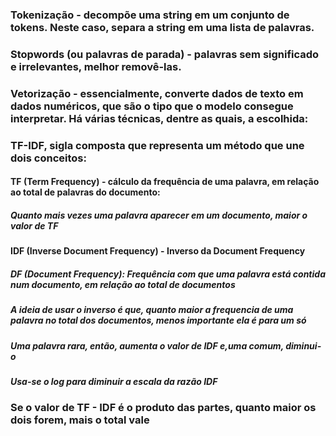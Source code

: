### Tokenização - decompõe uma string em um conjunto de tokens. Neste caso, separa a string em uma lista de palavras.

### Stopwords (ou palavras de parada) - palavras sem significado e irrelevantes, melhor removê-las.

###  Vetorização - essencialmente, converte dados de texto em dados numéricos, que são o tipo que o modelo consegue interpretar. Há várias técnicas, dentre as quais, a escolhida:

### TF-IDF, sigla composta que representa um método que une dois conceitos:

#### TF (Term Frequency) - cálculo da frequência de uma palavra, em relação ao total de palavras do documento:
##### Quanto mais vezes uma palavra aparecer em um documento, maior o valor de TF 
#### IDF (Inverse Document Frequency) - Inverso da Document Frequency
##### DF (Document Frequency): Frequência com que uma palavra está contida num documento, em relação ao total de documentos
##### A ideia de usar o inverso é que, quanto maior a frequencia de uma palavra no total dos documentos, menos importante ela é para um só
##### Uma palavra rara, então, aumenta o valor de IDF e,uma comum, diminui-o
##### Usa-se o log para diminuir a escala da razão IDF
### Se o valor de TF - IDF é o produto das partes, quanto maior os dois forem, mais o total vale
